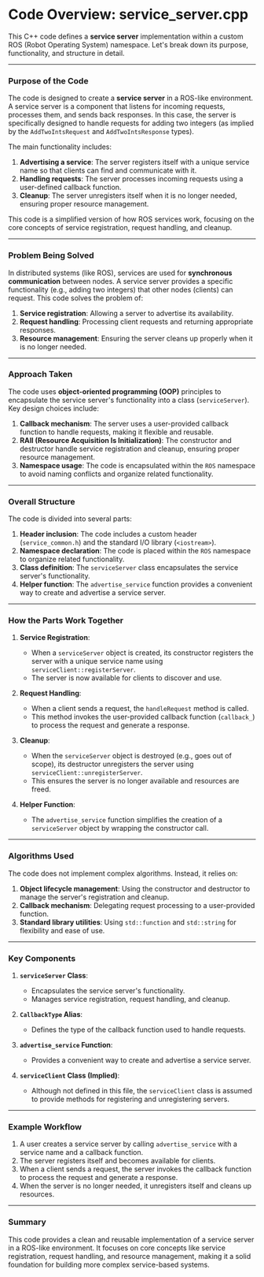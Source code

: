 # Code Overview: service_server.cpp

This C++ code defines a **service server** implementation within a custom ROS (Robot Operating System) namespace. Let's break down its purpose, functionality, and structure in detail.

---

### **Purpose of the Code**
The code is designed to create a **service server** in a ROS-like environment. A service server is a component that listens for incoming requests, processes them, and sends back responses. In this case, the server is specifically designed to handle requests for adding two integers (as implied by the `AddTwoIntsRequest` and `AddTwoIntsResponse` types).

The main functionality includes:
1. **Advertising a service**: The server registers itself with a unique service name so that clients can find and communicate with it.
2. **Handling requests**: The server processes incoming requests using a user-defined callback function.
3. **Cleanup**: The server unregisters itself when it is no longer needed, ensuring proper resource management.

This code is a simplified version of how ROS services work, focusing on the core concepts of service registration, request handling, and cleanup.

---

### **Problem Being Solved**
In distributed systems (like ROS), services are used for **synchronous communication** between nodes. A service server provides a specific functionality (e.g., adding two integers) that other nodes (clients) can request. This code solves the problem of:
1. **Service registration**: Allowing a server to advertise its availability.
2. **Request handling**: Processing client requests and returning appropriate responses.
3. **Resource management**: Ensuring the server cleans up properly when it is no longer needed.

---

### **Approach Taken**
The code uses **object-oriented programming (OOP)** principles to encapsulate the service server's functionality into a class (`serviceServer`). Key design choices include:
1. **Callback mechanism**: The server uses a user-provided callback function to handle requests, making it flexible and reusable.
2. **RAII (Resource Acquisition Is Initialization)**: The constructor and destructor handle service registration and cleanup, ensuring proper resource management.
3. **Namespace usage**: The code is encapsulated within the `ROS` namespace to avoid naming conflicts and organize related functionality.

---

### **Overall Structure**
The code is divided into several parts:
1. **Header inclusion**: The code includes a custom header (`service_common.h`) and the standard I/O library (`<iostream>`).
2. **Namespace declaration**: The code is placed within the `ROS` namespace to organize related functionality.
3. **Class definition**: The `serviceServer` class encapsulates the service server's functionality.
4. **Helper function**: The `advertise_service` function provides a convenient way to create and advertise a service server.

---

### **How the Parts Work Together**
1. **Service Registration**:
   - When a `serviceServer` object is created, its constructor registers the server with a unique service name using `serviceClient::registerServer`.
   - The server is now available for clients to discover and use.

2. **Request Handling**:
   - When a client sends a request, the `handleRequest` method is called.
   - This method invokes the user-provided callback function (`callback_`) to process the request and generate a response.

3. **Cleanup**:
   - When the `serviceServer` object is destroyed (e.g., goes out of scope), its destructor unregisters the server using `serviceClient::unregisterServer`.
   - This ensures the server is no longer available and resources are freed.

4. **Helper Function**:
   - The `advertise_service` function simplifies the creation of a `serviceServer` object by wrapping the constructor call.

---

### **Algorithms Used**
The code does not implement complex algorithms. Instead, it relies on:
1. **Object lifecycle management**: Using the constructor and destructor to manage the server's registration and cleanup.
2. **Callback mechanism**: Delegating request processing to a user-provided function.
3. **Standard library utilities**: Using `std::function` and `std::string` for flexibility and ease of use.

---

### **Key Components**
1. **`serviceServer` Class**:
   - Encapsulates the service server's functionality.
   - Manages service registration, request handling, and cleanup.

2. **`CallbackType` Alias**:
   - Defines the type of the callback function used to handle requests.

3. **`advertise_service` Function**:
   - Provides a convenient way to create and advertise a service server.

4. **`serviceClient` Class (Implied)**:
   - Although not defined in this file, the `serviceClient` class is assumed to provide methods for registering and unregistering servers.

---

### **Example Workflow**
1. A user creates a service server by calling `advertise_service` with a service name and a callback function.
2. The server registers itself and becomes available for clients.
3. When a client sends a request, the server invokes the callback function to process the request and generate a response.
4. When the server is no longer needed, it unregisters itself and cleans up resources.

---

### **Summary**
This code provides a clean and reusable implementation of a service server in a ROS-like environment. It focuses on core concepts like service registration, request handling, and resource management, making it a solid foundation for building more complex service-based systems.